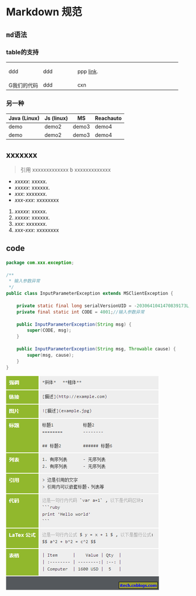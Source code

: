 # Markdown 规范


## `md语法`

### table的支持

<table class="tg">
  <col width="20%">
  <col width="20%">
  <col width="60%">
  <tr>
    <td>ddd</td>
    <td>ddd</td>
    <td>
      <p>
       ppp
        <a href="https://botbot.me/freenode/docker/#" target="_blank">link</a>.
      </p>
    </td>
  </tr>
  <tr>
    <td>G我们的代码</td>
    <td>ddd</td>
    <td>
      cxn
    </td>
  </tr>
</table>

### 另一种
| **Java** (Linux) | **Js** (linux) | **MS** | **Reachauto** |
|-------------|---------------|----|------------|
| demo | demo2 | demo3 | demo4 |
| demo | demo2 | demo3 | demo4 |


## xxxxxxx

> 引用 xxxxxxxxxxxxx b xxxxxxxxxxxxx

  * *xxxxx*: xxxxx.
  * *xxxxx*: xxxxxx.
  * *xxx*: xxxxxxx.
  * *xxx-xxx*: xxxxxxxx
1.  *xxxxx*: xxxxx.
2.  *xxxxx*: xxxxxx.
3.  *xxx*: xxxxxxx.
4.  *xxx-xxx*: xxxxxxxx

## code
```java
package com.xxx.exception;

/**
 * 输入参数异常
 */
public class InputParameterException extends MSClientException {

    private static final long serialVersionUID = -2030641041470839173L;
    private final static int CODE = 4001;//输入参数异常

    public InputParameterException(String msg) {
        super(CODE, msg);
    }

    public InputParameterException(String msg, Throwable cause) {
        super(msg, cause);
    }
}
```
![示例](211438200988939.png)
